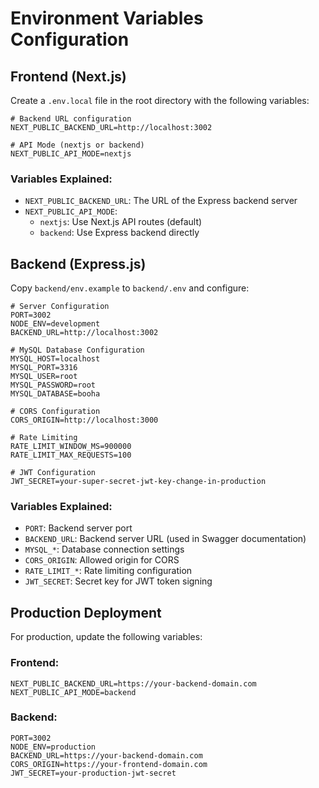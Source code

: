 # Environment Variables Configuration

## Frontend (Next.js)

Create a `.env.local` file in the root directory with the following variables:

```env
# Backend URL configuration
NEXT_PUBLIC_BACKEND_URL=http://localhost:3002

# API Mode (nextjs or backend)
NEXT_PUBLIC_API_MODE=nextjs
```

### Variables Explained:

- `NEXT_PUBLIC_BACKEND_URL`: The URL of the Express backend server
- `NEXT_PUBLIC_API_MODE`: 
  - `nextjs`: Use Next.js API routes (default)
  - `backend`: Use Express backend directly

## Backend (Express.js)

Copy `backend/env.example` to `backend/.env` and configure:

```env
# Server Configuration
PORT=3002
NODE_ENV=development
BACKEND_URL=http://localhost:3002

# MySQL Database Configuration
MYSQL_HOST=localhost
MYSQL_PORT=3316
MYSQL_USER=root
MYSQL_PASSWORD=root
MYSQL_DATABASE=booha

# CORS Configuration
CORS_ORIGIN=http://localhost:3000

# Rate Limiting
RATE_LIMIT_WINDOW_MS=900000
RATE_LIMIT_MAX_REQUESTS=100

# JWT Configuration
JWT_SECRET=your-super-secret-jwt-key-change-in-production
```

### Variables Explained:

- `PORT`: Backend server port
- `BACKEND_URL`: Backend server URL (used in Swagger documentation)
- `MYSQL_*`: Database connection settings
- `CORS_ORIGIN`: Allowed origin for CORS
- `RATE_LIMIT_*`: Rate limiting configuration
- `JWT_SECRET`: Secret key for JWT token signing

## Production Deployment

For production, update the following variables:

### Frontend:
```env
NEXT_PUBLIC_BACKEND_URL=https://your-backend-domain.com
NEXT_PUBLIC_API_MODE=backend
```

### Backend:
```env
PORT=3002
NODE_ENV=production
BACKEND_URL=https://your-backend-domain.com
CORS_ORIGIN=https://your-frontend-domain.com
JWT_SECRET=your-production-jwt-secret
``` 